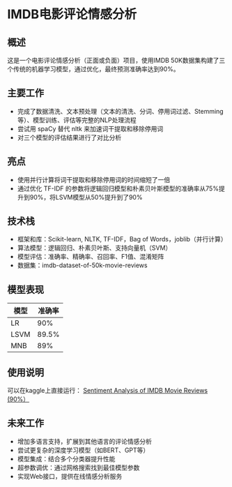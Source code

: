 # IMDB电影评论情感分析
## 概述
这是一个电影评论情感分析（正面或负面）项目，使用IMDB 50K数据集构建了三个传统的机器学习模型，通过优化，最终预测准确率达到90%。
## 主要工作
- 完成了数据清洗、文本预处理（文本的清洗、分词、停用词过滤、Stemming 等）、模型训练、评估等完整的NLP处理流程
- 尝试用 spaCy 替代 nltk 来加速词干提取和移除停用词
- 对三个模型的评估结果进行了对比分析

## 亮点
- 使用并行计算将词干提取和移除停用词的时间缩短了一倍
- 通过优化 TF-IDF 的参数将逻辑回归模型和朴素贝叶斯模型的准确率从75%提升到90%，将LSVM模型从50%提升到了90%

## 技术栈
- 框架和库：Scikit-learn, NLTK, TF-IDF，Bag of Words，joblib（并行计算）
- 算法模型：逻辑回归、朴素贝叶斯、支持向量机（SVM）
- 模型评估：准确率、精确率、召回率、F1值、混淆矩阵
- 数据集：imdb-dataset-of-50k-movie-reviews

## 模型表现


| 模型        | 准确率  |
|-------------|---------|
| LR        | 90%     |
| LSVM | 89.5%     |
| MNB | 89%     |

## 使用说明
可以在kaggle上直接运行： [Sentiment Analysis of IMDB Movie Reviews (90%）](https://www.kaggle.com/code/chenxucool/sentiment-analysis-of-imdb-movie-reviews-90)
## 未来工作
- 增加多语言支持，扩展到其他语言的评论情感分析
- 尝试更复杂的深度学习模型（如BERT、GPT等）
- 模型集成：结合多个分类器提升性能
- 超参数调优：通过网格搜索找到最佳模型参数
- 实现Web接口，提供在线情感分析服务
